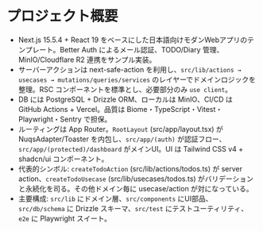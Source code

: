 # プロジェクト概要
- Next.js 15.5.4 + React 19 をベースにした日本語向けモダンWebアプリのテンプレート。Better Auth によるメール認証、TODO/Diary 管理、MinIO/Cloudflare R2 連携をサンプル実装。
- サーバーアクションは next-safe-action を利用し、`src/lib/actions → usecases → mutations/queries/services` のレイヤーでドメインロジックを整理。RSC コンポーネントを標準とし、必要部分のみ `use client`。
- DB には PostgreSQL + Drizzle ORM、ローカルは MinIO、CI/CD は GitHub Actions + Vercel。品質は Biome・TypeScript・Vitest・Playwright・Sentry で担保。
- ルーティングは App Router。`RootLayout` (src/app/layout.tsx) が NuqsAdapter/Toaster を内包し、`src/app/(auth)` が認証フロー、`src/app/(protected)/dashboard` がメインUI。UI は Tailwind CSS v4 + shadcn/ui コンポーネント。
- 代表的シンボル: `createTodoAction` (src/lib/actions/todos.ts) が server action、`createTodoUsecase` (src/lib/usecases/todos.ts) がバリデーションと永続化を司る。その他ドメイン毎に usecase/action が対になっている。
- 主要構成: `src/lib` にドメイン層、`src/components` にUI部品、`src/db/schema` に Drizzle スキーマ、`src/test` にテストユーティリティ、`e2e` に Playwright スイート。